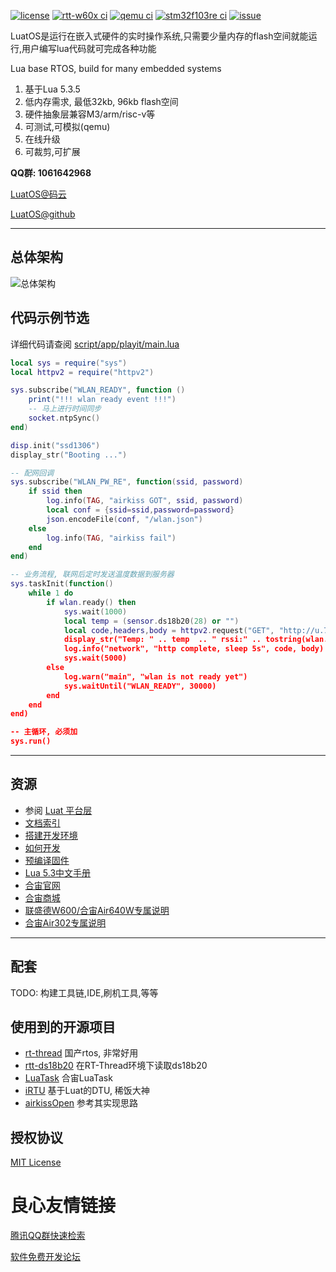      

[![license](https://img.shields.io/github/license/openLuat/LuatOS)](/LICENSE)
[![rtt-w60x ci](https://github.com/openLuat/LuatOS/workflows/rtt-w60x/badge.svg)](https://github.com/openLuat/LuatOS/actions?query=workflow%3Artt-w60x)
[![qemu ci](https://github.com/openLuat/LuatOS/workflows/qemu-vexpress-a9/badge.svg)](https://github.com/openLuat/LuatOS/actions?query=workflow%3Aqemu-vexpress-a9)
[![stm32f103re ci](https://github.com/openLuat/LuatOS/workflows/stm32f103re/badge.svg)](https://github.com/openLuat/LuatOS/actions?query=workflow%3Astm32f103re)
[![issue](https://img.shields.io/github/issues/openLuat/LuatOS)](https://github.com/openLuat/LuatOS/issues)

LuatOS是运行在嵌入式硬件的实时操作系统,只需要少量内存的flash空间就能运行,用户编写lua代码就可完成各种功能

Lua base RTOS, build for many embedded systems

1. 基于Lua 5.3.5
2. 低内存需求, 最低32kb, 96kb flash空间
3. 硬件抽象层兼容M3/arm/risc-v等
4. 可测试,可模拟(qemu)
5. 在线升级
6. 可裁剪,可扩展

**QQ群: 1061642968**

[LuatOS@码云](http://u.720life.cn/g/2e71d0f0a5c601172267ba20d3a43c6e5f97be861ff0be6af514afc397c2c362abaa54dcd4ddfe3f40c626b4817536fd) 

[LuatOS@github](http://u.720life.cn/g/54145d0471d91890860f7f8463c0304675aab272bd00e5e7a20770c4521f48b305d0d0e1ad3730c299d33fc72519b360) 

----------------------------------------------------------------------------------
## 总体架构

![总体架构](system.jpg)

## 代码示例节选

详细代码请查阅 [script/app/playit/main.lua](script/app/playit/main.lua)

```lua
local sys = require("sys")
local httpv2 = require("httpv2")

sys.subscribe("WLAN_READY", function ()
    print("!!! wlan ready event !!!")
    -- 马上进行时间同步
    socket.ntpSync()
end)

disp.init("ssd1306")
display_str("Booting ...")

-- 配网回调
sys.subscribe("WLAN_PW_RE", function(ssid, password)
    if ssid then
        log.info(TAG, "airkiss GOT", ssid, password)
        local conf = {ssid=ssid,password=password}
        json.encodeFile(conf, "/wlan.json")
    else
        log.info(TAG, "airkiss fail")
    end
end)

-- 业务流程, 联网后定时发送温度数据到服务器
sys.taskInit(function()
    while 1 do
        if wlan.ready() then
            sys.wait(1000)
            local temp = (sensor.ds18b20(28) or "")
            local code,headers,body = httpv2.request("GET", "http://u.720life.cn/g/20f0aef25cc84bf9f974e9036d7701d08849e862ac9c044f8a849051c7018afabd34eea240a31da522f9aedb4e57197d  .. wlan.get_mac() .. "&temp=" .. tostring(temp))
            display_str("Temp: " .. temp  .. " rssi:" .. tostring(wlan.rssi()))
            log.info("network", "http complete, sleep 5s", code, body)
            sys.wait(5000)
        else
            log.warn("main", "wlan is not ready yet")
            sys.waitUntil("WLAN_READY", 30000)
        end
    end
end)

-- 主循环, 必须加
sys.run()
```

----------------------------------------------------------------------------------
## 资源

* 参阅 [Luat 平台层](docs/markdown/core/luat_platform.md)
* [文档索引](docs.md)
* [搭建开发环境](docs/markdown/proj/workspace.md)
* [如何开发](docs/markdown/proj/how_to_dev.md)
* [预编译固件](http://u.720life.cn/g/54145d0471d91890860f7f8463c0304675aab272bd00e5e7a20770c4521f48b3bece7c9a71d7d0be57e513201d7dbd8e) 
* [Lua 5.3中文手册](http://u.720life.cn/g/be6a902dad679c47f4ac36e469c6aaed24a6302ce8902db277265d1d1c9b90c5a45233b364ca5138ff3fd241a6c7d1ab) 
* [合宙官网](http://u.720life.cn/g/ba195b6b71b2f19f8829efb950dff02645f7d9921a512b45a2bf1963af34775a) 
* [合宙商城](http://u.720life.cn/g/e712e33867234e0f4f9d4ea4409da1ff2f03e1780d9e3beb8f7fad1051f3fd6e) 
* [联盛德W600/合宙Air640W专属说明](docs/markdown/bsp/w600.md)
* [合宙Air302专属说明](bsp/air302/README.md)

----------------------------------------------------------------------------------
## 配套

TODO: 构建工具链,IDE,刷机工具,等等

## 使用到的开源项目

* [rt-thread](http://u.720life.cn/g/54145d0471d91890860f7f8463c0304646efa6b4693ddb90493def55570bf92b278e8a735100bc00ccfa8339861e3d64)  国产rtos, 非常好用
* [rtt-ds18b20](http://u.720life.cn/g/54145d0471d91890860f7f8463c03046f35f07a1ba54c50a6d90feccea997c93bd8eebe9c47312fd543e077004b57804)  在RT-Thread环境下读取ds18b20
* [LuaTask](http://u.720life.cn/g/54145d0471d91890860f7f8463c0304675aab272bd00e5e7a20770c4521f48b3e93a123572ec23db8f5de0bfa7fb2556)  合宙LuaTask
* [iRTU](http://u.720life.cn/g/54145d0471d91890860f7f8463c03046deeec4e6d35e69a2ce69d9c7f0fe5f83)  基于Luat的DTU, 稀饭大神
* [airkissOpen](http://u.720life.cn/g/54145d0471d91890860f7f8463c0304645b4dd70e71fb79f1e5102012ee1552ae5adc6bd594902b7a4cc0b6d3dc9e89e)  参考其实现思路

## 授权协议

[MIT License](LICENSE)



 # 良心友情链接

[腾讯QQ群快速检索](http://u.720life.cn/s/8cf73f7c)

[软件免费开发论坛](http://u.720life.cn/s/bbb01dc0)